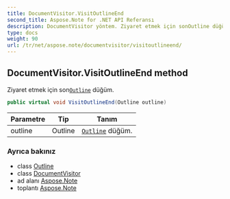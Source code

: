 ```yaml
---
title: DocumentVisitor.VisitOutlineEnd
second_title: Aspose.Note for .NET API Referansı
description: DocumentVisitor yöntem. Ziyaret etmek için sonOutline düğüm.
type: docs
weight: 90
url: /tr/net/aspose.note/documentvisitor/visitoutlineend/
---
```

## DocumentVisitor.VisitOutlineEnd method

Ziyaret etmek için son[`Outline`](../../outline/) düğüm.

```csharp
public virtual void VisitOutlineEnd(Outline outline)
```

| Parametre | Tip | Tanım |
| --- | --- | --- |
| outline | Outline | [`Outline`](../../outline/) düğüm. |

### Ayrıca bakınız

* class [Outline](../../outline/)
* class [DocumentVisitor](../)
* ad alanı [Aspose.Note](../../documentvisitor/)
* toplantı [Aspose.Note](../../../)


